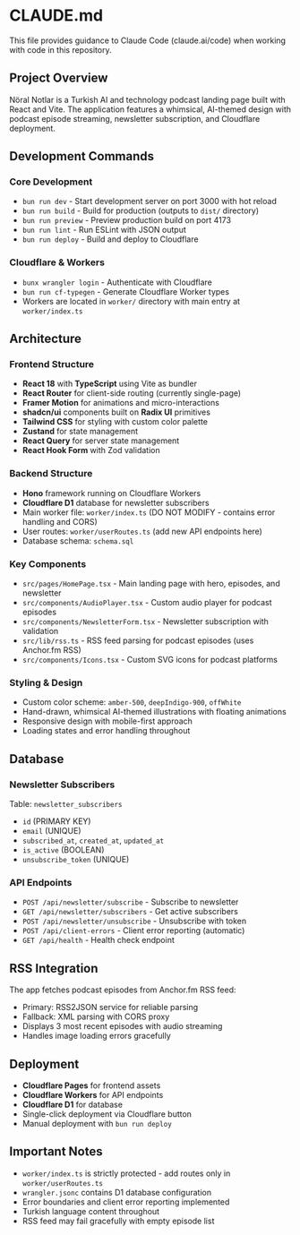 # CLAUDE.md

This file provides guidance to Claude Code (claude.ai/code) when working with code in this repository.

## Project Overview

Nöral Notlar is a Turkish AI and technology podcast landing page built with React and Vite. The application features a whimsical, AI-themed design with podcast episode streaming, newsletter subscription, and Cloudflare deployment.

## Development Commands

### Core Development
- `bun run dev` - Start development server on port 3000 with hot reload
- `bun run build` - Build for production (outputs to `dist/` directory)
- `bun run preview` - Preview production build on port 4173
- `bun run lint` - Run ESLint with JSON output
- `bun run deploy` - Build and deploy to Cloudflare

### Cloudflare & Workers
- `bunx wrangler login` - Authenticate with Cloudflare
- `bun run cf-typegen` - Generate Cloudflare Worker types
- Workers are located in `worker/` directory with main entry at `worker/index.ts`

## Architecture

### Frontend Structure
- **React 18** with **TypeScript** using Vite as bundler
- **React Router** for client-side routing (currently single-page)
- **Framer Motion** for animations and micro-interactions
- **shadcn/ui** components built on **Radix UI** primitives
- **Tailwind CSS** for styling with custom color palette
- **Zustand** for state management
- **React Query** for server state management
- **React Hook Form** with Zod validation

### Backend Structure
- **Hono** framework running on Cloudflare Workers
- **Cloudflare D1** database for newsletter subscribers
- Main worker file: `worker/index.ts` (DO NOT MODIFY - contains error handling and CORS)
- User routes: `worker/userRoutes.ts` (add new API endpoints here)
- Database schema: `schema.sql`

### Key Components
- `src/pages/HomePage.tsx` - Main landing page with hero, episodes, and newsletter
- `src/components/AudioPlayer.tsx` - Custom audio player for podcast episodes
- `src/components/NewsletterForm.tsx` - Newsletter subscription with validation
- `src/lib/rss.ts` - RSS feed parsing for podcast episodes (uses Anchor.fm RSS)
- `src/components/Icons.tsx` - Custom SVG icons for podcast platforms

### Styling & Design
- Custom color scheme: `amber-500`, `deepIndigo-900`, `offWhite`
- Hand-drawn, whimsical AI-themed illustrations with floating animations
- Responsive design with mobile-first approach
- Loading states and error handling throughout

## Database

### Newsletter Subscribers
Table: `newsletter_subscribers`
- `id` (PRIMARY KEY)
- `email` (UNIQUE)
- `subscribed_at`, `created_at`, `updated_at`
- `is_active` (BOOLEAN)
- `unsubscribe_token` (UNIQUE)

### API Endpoints
- `POST /api/newsletter/subscribe` - Subscribe to newsletter
- `GET /api/newsletter/subscribers` - Get active subscribers
- `POST /api/newsletter/unsubscribe` - Unsubscribe with token
- `POST /api/client-errors` - Client error reporting (automatic)
- `GET /api/health` - Health check endpoint

## RSS Integration

The app fetches podcast episodes from Anchor.fm RSS feed:
- Primary: RSS2JSON service for reliable parsing
- Fallback: XML parsing with CORS proxy
- Displays 3 most recent episodes with audio streaming
- Handles image loading errors gracefully

## Deployment

- **Cloudflare Pages** for frontend assets
- **Cloudflare Workers** for API endpoints
- **Cloudflare D1** for database
- Single-click deployment via Cloudflare button
- Manual deployment with `bun run deploy`

## Important Notes

- `worker/index.ts` is strictly protected - add routes only in `worker/userRoutes.ts`
- `wrangler.jsonc` contains D1 database configuration
- Error boundaries and client error reporting implemented
- Turkish language content throughout
- RSS feed may fail gracefully with empty episode list
